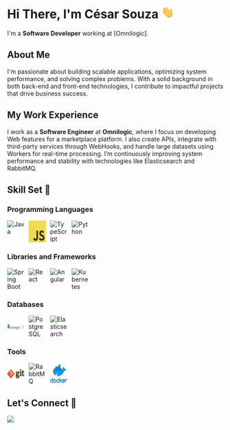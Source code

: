 <h1>Hi There, I'm César Souza <img src="https://raw.githubusercontent.com/ABSphreak/ABSphreak/master/gifs/Hi.gif" width="30px"></h1>

I'm a **Software Developer** working at [Omnilogic].

## About Me
I'm passionate about building scalable applications, optimizing system performance, and solving complex problems. With a solid background in both back-end and front-end technologies, I contribute to impactful projects that drive business success.

## My Work Experience
I work as a **Software Engineer** at **Omnilogic**, where I focus on developing Web features for a marketplace platform. I also create APIs, integrate with third-party services through WebHooks, and handle large datasets using Workers for real-time processing. I’m continuously improving system performance and stability with technologies like Elasticsearch and RabbitMQ.

## Skill Set :muscle:

### Programming Languages
<div style="display: flex; gap: 10px;">
  <img title="Java" alt="Java" width="40px" src="https://cdn.jsdelivr.net/gh/devicons/devicon/icons/java/java-original.svg"/>  
  <img title="JavaScript" alt="JavaScript" width="40px" src="https://raw.githubusercontent.com/github/explore/master/topics/javascript/javascript.png"/>  
  <img title="TypeScript" alt="TypeScript" width="40px" src="https://cdn.jsdelivr.net/gh/devicons/devicon/icons/typescript/typescript-original.svg"/>  
  <img title="Python" alt="Python" width="40px" src="https://cdn.jsdelivr.net/gh/devicons/devicon/icons/python/python-original.svg"/>  
</div>

### Libraries and Frameworks
<div style="display: flex; gap: 10px;">
  <img title="Spring Boot" alt="Spring Boot" width="40px" src="https://cdn.jsdelivr.net/gh/devicons/devicon/icons/spring/spring-original.svg"/>  
  <img title="React" alt="React" width="40px" src="https://cdn.jsdelivr.net/gh/devicons/devicon/icons/react/react-original.svg"/>  
  <img title="Angular" alt="Angular" width="40px" src="https://cdn.jsdelivr.net/gh/devicons/devicon/icons/angular/angular-original.svg"/>  
  <img title="Kubernetes" alt="Kubernetes" width="40px" src="https://cdn.jsdelivr.net/gh/devicons/devicon/icons/kubernetes/kubernetes-plain-wordmark.svg"/>
</div>

### Databases
<div style="display: flex; gap: 10px;">
  <img title="MongoDB" alt="MongoDB" width="40px" src="https://raw.githubusercontent.com/github/explore/master/topics/mongodb/mongodb.png"/>  
  <img title="PostgreSQL" alt="PostgreSQL" width="40px" src="https://cdn.jsdelivr.net/gh/devicons/devicon/icons/postgresql/postgresql-original.svg"/>  
  <img title="Elasticsearch" alt="Elasticsearch" width="40px" src="https://cdn.jsdelivr.net/gh/devicons/devicon/icons/elasticsearch/elasticsearch-original.svg"/>
</div>

### Tools
<div style="display: flex; gap: 10px;">
  <img title="Git" alt="Git" width="40px" src="https://raw.githubusercontent.com/github/explore/master/topics/git/git.png"/>  
  <img title="RabbitMQ" alt="RabbitMQ" width="40px" src="https://cdn.jsdelivr.net/gh/devicons/devicon/icons/rabbitmq/rabbitmq-original.svg"/>  
  <img title="Docker" alt="Docker" width="40px" src="https://raw.githubusercontent.com/github/explore/master/topics/docker/docker.png"/>
</div>

## Let's Connect :handshake:
<a href="https://www.linkedin.com/in/cesarsouza/"><img src="https://cdn2.iconfinder.com/data/icons/social-media-2285/512/1_Linkedin_unofficial_colored_svg-128.png" width="40"></a>
